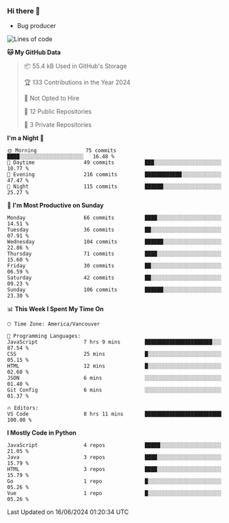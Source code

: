 ### Hi there 👋
* Bug producer


<!--START_SECTION:waka-->
![Lines of code](https://img.shields.io/badge/From%20Hello%20World%20I%27ve%20Written-217.0%20thousand%20lines%20of%20code-blue)

**🐱 My GitHub Data** 

> 📦 55.4 kB Used in GitHub's Storage 
 > 
> 🏆 133 Contributions in the Year 2024
 > 
> 🚫 Not Opted to Hire
 > 
> 📜 12 Public Repositories 
 > 
> 🔑 3 Private Repositories 
 > 
**I'm a Night 🦉** 

```text
🌞 Morning                75 commits          ████░░░░░░░░░░░░░░░░░░░░░   16.48 % 
🌆 Daytime                49 commits          ███░░░░░░░░░░░░░░░░░░░░░░   10.77 % 
🌃 Evening                216 commits         ████████████░░░░░░░░░░░░░   47.47 % 
🌙 Night                  115 commits         ██████░░░░░░░░░░░░░░░░░░░   25.27 % 
```
📅 **I'm Most Productive on Sunday** 

```text
Monday                   66 commits          ████░░░░░░░░░░░░░░░░░░░░░   14.51 % 
Tuesday                  36 commits          ██░░░░░░░░░░░░░░░░░░░░░░░   07.91 % 
Wednesday                104 commits         ██████░░░░░░░░░░░░░░░░░░░   22.86 % 
Thursday                 71 commits          ████░░░░░░░░░░░░░░░░░░░░░   15.60 % 
Friday                   30 commits          ██░░░░░░░░░░░░░░░░░░░░░░░   06.59 % 
Saturday                 42 commits          ██░░░░░░░░░░░░░░░░░░░░░░░   09.23 % 
Sunday                   106 commits         ██████░░░░░░░░░░░░░░░░░░░   23.30 % 
```


📊 **This Week I Spent My Time On** 

```text
🕑︎ Time Zone: America/Vancouver

💬 Programming Languages: 
JavaScript               7 hrs 9 mins        ██████████████████████░░░   87.54 % 
CSS                      25 mins             █░░░░░░░░░░░░░░░░░░░░░░░░   05.15 % 
HTML                     12 mins             █░░░░░░░░░░░░░░░░░░░░░░░░   02.60 % 
JSON                     6 mins              ░░░░░░░░░░░░░░░░░░░░░░░░░   01.40 % 
Git Config               6 mins              ░░░░░░░░░░░░░░░░░░░░░░░░░   01.37 % 

🔥 Editors: 
VS Code                  8 hrs 11 mins       █████████████████████████   100.00 % 
```

**I Mostly Code in Python** 

```text
JavaScript               4 repos             █████░░░░░░░░░░░░░░░░░░░░   21.05 % 
Java                     3 repos             ████░░░░░░░░░░░░░░░░░░░░░   15.79 % 
HTML                     3 repos             ████░░░░░░░░░░░░░░░░░░░░░   15.79 % 
Go                       1 repo              █░░░░░░░░░░░░░░░░░░░░░░░░   05.26 % 
Vue                      1 repo              █░░░░░░░░░░░░░░░░░░░░░░░░   05.26 % 
```




 Last Updated on 16/06/2024 01:20:34 UTC
<!--END_SECTION:waka-->
